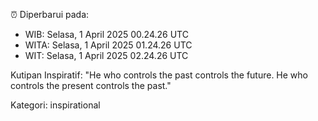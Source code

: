 ⏰ Diperbarui pada:
- WIB: Selasa, 1 April 2025 00.24.26 UTC
- WITA: Selasa, 1 April 2025 01.24.26 UTC
- WIT: Selasa, 1 April 2025 02.24.26 UTC

Kutipan Inspiratif:
"He who controls the past controls the future. He who controls the present controls the past."


Kategori: inspirational

